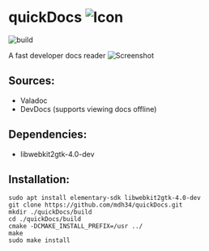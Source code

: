 
# quickDocs ![Icon](https://github.com/mdh34/quickDocs/raw/master/data/icons/64/com.github.mdh34.quickdocs.svg?sanitize=true)


![build](https://travis-ci.org/mdh34/quickDocs.svg?branch=master)

A fast developer docs reader
![Screenshot](https://raw.githubusercontent.com/mdh34/quickDocs/master/data/images/screenshot-1.png)

## Sources:
 - Valadoc
 - DevDocs (supports viewing docs offline)

## Dependencies:
 - libwebkit2gtk-4.0-dev


## Installation:
```
sudo apt install elementary-sdk libwebkit2gtk-4.0-dev
git clone https://github.com/mdh34/quickDocs.git
mkdir ./quickDocs/build
cd ./quickDocs/build
cmake -DCMAKE_INSTALL_PREFIX=/usr ../
make
sudo make install
```
